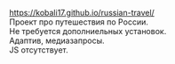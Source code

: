 https://kobali17.github.io/russian-travel/ <br>
Проект про путешествия по России.<br>
Не требуется дополниельных установок.<br>
Адаптив, медиазапросы.<br>
JS отсутствует.